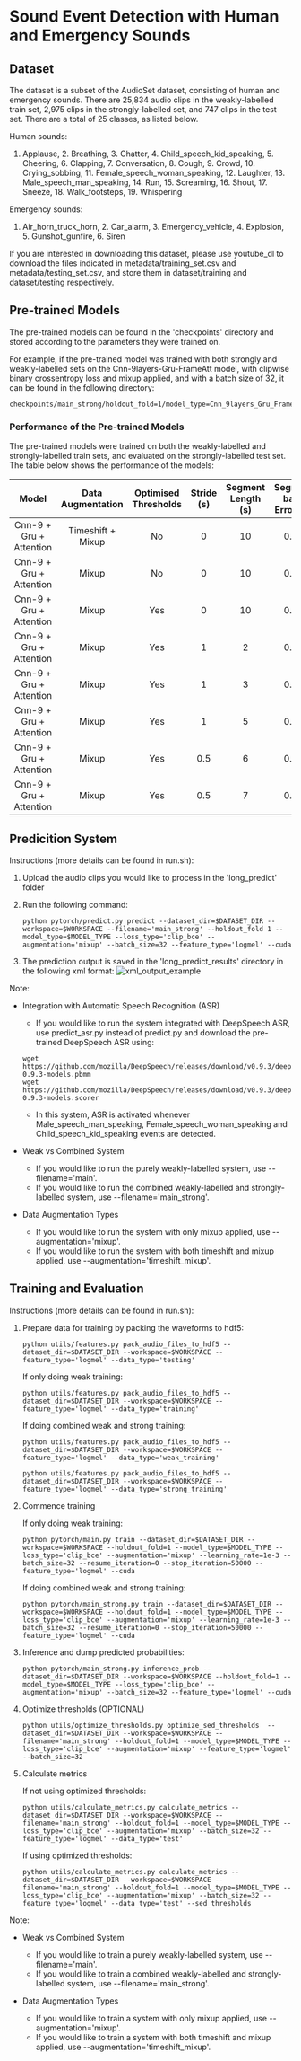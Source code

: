 # Sound Event Detection with Human and Emergency Sounds

## Dataset
The dataset is a subset of the AudioSet dataset, consisting of human and emergency sounds. There are 25,834 audio clips in the weakly-labelled train set, 2,975 clips in the strongly-labelled set, and 747 clips in the test set. There are a total of 25 classes, as listed below.

Human sounds:
1. Applause, 2. Breathing, 3. Chatter, 4. Child_speech_kid_speaking, 5. Cheering, 6. Clapping, 7. Conversation, 8. Cough, 9. Crowd, 10. Crying_sobbing, 11. Female_speech_woman_speaking, 12. Laughter, 13. Male_speech_man_speaking, 14. Run, 15. Screaming, 16. Shout, 17. Sneeze, 18. Walk_footsteps, 19. Whispering

Emergency sounds:
1. Air_horn_truck_horn, 2. Car_alarm, 3. Emergency_vehicle, 4. Explosion, 5. Gunshot_gunfire, 6. Siren

If you are interested in downloading this dataset, please use youtube_dl to download the files indicated in metadata/training_set.csv and metadata/testing_set.csv, and store them in dataset/training and dataset/testing respectively.

## Pre-trained Models
The pre-trained models can be found in the 'checkpoints' directory and stored according to the parameters they were trained on. 

For example, if the pre-trained model was trained with both strongly and weakly-labelled sets on the Cnn-9layers-Gru-FrameAtt model, with clipwise binary crossentropy loss and mixup applied, and with a batch size of 32, it can be found in the following directory:
```
checkpoints/main_strong/holdout_fold=1/model_type=Cnn_9layers_Gru_FrameAtt/loss_type=clip_bce/augmentation=mixup/batch_size=32
```

### Performance of the Pre-trained Models
The pre-trained models were trained on both the weakly-labelled and strongly-labelled train sets, and evaluated on the strongly-labelled test set. The table below shows the performance of the models:

| Model | Data Augmentation | Optimised Thresholds | Stride (s) | Segment Length (s) | Segment-based Error Rate | Segment-based F1-score |
| :---: | :---: | :---: | :---: | :---: | :---: | :---: |
| Cnn-9 + Gru + Attention | Timeshift + Mixup | No | 0 | 10 | 0.584 | 0.591 |
| Cnn-9 + Gru + Attention | Mixup | No | 0 | 10 | 0.566 | 0.600 |
| Cnn-9 + Gru + Attention | Mixup | Yes | 0 | 10 | 0.557 | 0.609 |
| Cnn-9 + Gru + Attention | Mixup | Yes | 1 | 2 | 0.616 | 0.619 |
| Cnn-9 + Gru + Attention | Mixup | Yes | 1 | 3 | 0.593 | 0.628 |
| Cnn-9 + Gru + Attention | Mixup | Yes | 1 | 5 | 0.567 | 0.640 |
| Cnn-9 + Gru + Attention | Mixup | Yes | 0.5 | 6 | 0.560 | 0.644 |
| Cnn-9 + Gru + Attention | Mixup | Yes | 0.5 | 7 | 0.557 | 0.641 |

## Predicition System
Instructions (more details can be found in run.sh):

1. Upload the audio clips you would like to process in the 'long_predict' folder

2. Run the following command:
    ```
    python pytorch/predict.py predict --dataset_dir=$DATASET_DIR --workspace=$WORKSPACE --filename='main_strong' --holdout_fold 1 --model_type=$MODEL_TYPE --loss_type='clip_bce' --augmentation='mixup' --batch_size=32 --feature_type='logmel' --cuda
    ```
    
3. The prediction output is saved in the 'long_predict_results' directory in the following xml format:
    ![xml_output_example](https://user-images.githubusercontent.com/56859670/123733914-f5955800-d8ce-11eb-8c4b-11dd3c7de29b.png)

Note:
- Integration with Automatic Speech Recognition (ASR)
    - If you would like to run the system integrated with DeepSpeech ASR, use predict_asr.py instead of predict.py and download the pre-trained DeepSpeech ASR using:
    ```
    wget https://github.com/mozilla/DeepSpeech/releases/download/v0.9.3/deepspeech-0.9.3-models.pbmm
    wget https://github.com/mozilla/DeepSpeech/releases/download/v0.9.3/deepspeech-0.9.3-models.scorer
    ```
    - In this system, ASR is activated whenever Male_speech_man_speaking, Female_speech_woman_speaking and Child_speech_kid_speaking events are detected.

- Weak vs Combined System
    - If you would like to run the purely weakly-labelled system, use --filename='main'.
    - If you would like to run the combined weakly-labelled and strongly-labelled system, use --filename='main_strong'.
    
- Data Augmentation Types
    - If you would like to run the system with only mixup applied, use --augmentation='mixup'.
    - If you would like to run the system with both timeshift and mixup applied, use --augmentation='timeshift_mixup'.

## Training and Evaluation
Instructions (more details can be found in run.sh):

1. Prepare data for training by packing the waveforms to hdf5:
    ```
    python utils/features.py pack_audio_files_to_hdf5 --dataset_dir=$DATASET_DIR --workspace=$WORKSPACE --feature_type='logmel' --data_type='testing'
    ```
    
    If only doing weak training:
    ```
    python utils/features.py pack_audio_files_to_hdf5 --dataset_dir=$DATASET_DIR --workspace=$WORKSPACE --feature_type='logmel' --data_type='training'
    ```
    If doing combined weak and strong training:
    ```
    python utils/features.py pack_audio_files_to_hdf5 --dataset_dir=$DATASET_DIR --workspace=$WORKSPACE --feature_type='logmel' --data_type='weak_training'
    ```
    ```
    python utils/features.py pack_audio_files_to_hdf5 --dataset_dir=$DATASET_DIR --workspace=$WORKSPACE --feature_type='logmel' --data_type='strong_training'
    ```
    
2. Commence training

    If only doing weak training:
    ```
    python pytorch/main.py train --dataset_dir=$DATASET_DIR --workspace=$WORKSPACE --holdout_fold=1 --model_type=$MODEL_TYPE --loss_type='clip_bce' --augmentation='mixup' --learning_rate=1e-3 --batch_size=32 --resume_iteration=0 --stop_iteration=50000 --feature_type='logmel' --cuda
    ```
    If doing combined weak and strong training:
    ```
    python pytorch/main_strong.py train --dataset_dir=$DATASET_DIR --workspace=$WORKSPACE --holdout_fold=1 --model_type=$MODEL_TYPE --loss_type='clip_bce' --augmentation='mixup' --learning_rate=1e-3 --batch_size=32 --resume_iteration=0 --stop_iteration=50000 --feature_type='logmel' --cuda
    ```

3. Inference and dump predicted probabilities:
    ```
    python pytorch/main_strong.py inference_prob --dataset_dir=$DATASET_DIR --workspace=$WORKSPACE --holdout_fold=1 --model_type=$MODEL_TYPE --loss_type='clip_bce' --augmentation='mixup' --batch_size=32 --feature_type='logmel' --cuda
    ```

4. Optimize thresholds (OPTIONAL)
    ```
    python utils/optimize_thresholds.py optimize_sed_thresholds  --dataset_dir=$DATASET_DIR --workspace=$WORKSPACE --filename='main_strong' --holdout_fold=1 --model_type=$MODEL_TYPE --loss_type='clip_bce' --augmentation='mixup' --feature_type='logmel' --batch_size=32
    ```
    
5. Calculate metrics
    
    If not using optimized thresholds:
    ```
    python utils/calculate_metrics.py calculate_metrics --dataset_dir=$DATASET_DIR --workspace=$WORKSPACE --filename='main_strong' --holdout_fold=1 --model_type=$MODEL_TYPE --loss_type='clip_bce' --augmentation='mixup' --batch_size=32 --feature_type='logmel' --data_type='test'
    ```
    
    If using optimized thresholds:
    ```
    python utils/calculate_metrics.py calculate_metrics --dataset_dir=$DATASET_DIR --workspace=$WORKSPACE --filename='main_strong' --holdout_fold=1 --model_type=$MODEL_TYPE --loss_type='clip_bce' --augmentation='mixup' --batch_size=32 --feature_type='logmel' --data_type='test' --sed_thresholds
    ```

Note:
- Weak vs Combined System
    - If you would like to train a purely weakly-labelled system, use --filename='main'.
    - If you would like to train a combined weakly-labelled and strongly-labelled system, use --filename='main_strong'.
    
- Data Augmentation Types
    - If you would like to train a system with only mixup applied, use --augmentation='mixup'.
    - If you would like to train a system with both timeshift and mixup applied, use --augmentation='timeshift_mixup'.
